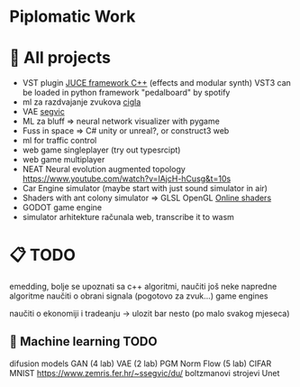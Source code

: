 # Piplomatic Work

# 🚧 All projects

- VST plugin [JUCE framework C++](https://juce.com/download/) (effects and modular synth)
    VST3 can be loaded in python framework "pedalboard" by spotify
- ml za razdvajanje zvukova [cigla](https://github.com/ciglenecki/lumen-audio)
- VAE [segvic](https://www.zemris.fer.hr/~ssegvic/project/pubs/babic23bs.pdf)
- ML za bluff => neural network visualizer with pygame
- Fuss in space => C# unity or unreal?, or construct3 web
- ml for traffic control
- web game singleplayer (try out typesrcipt)
- web game multiplayer
- NEAT Neural evolution augmented topology https://www.youtube.com/watch?v=lAjcH-hCusg&t=10s
- Car Engine simulator (maybe start with just sound simulator in air)
- Shaders with ant colony simulator => GLSL OpenGL [Online shaders](https://thebookofshaders.com/)
- GODOT game engine
- simulator arhitekture računala web, transcribe it to wasm


# 📋 TODO

emedding, bolje se upoznati sa c++
algoritmi, naučiti još neke napredne algoritme
naučiti o obrani signala (pogotovo za zvuk...)
game engines

naučiti o ekonomiji i tradeanju -> ulozit bar nesto (po malo svakog mjeseca)

## 🤖 Machine learning TODO

difusion models
GAN (4 lab)
VAE (2 lab)
PGM
Norm Flow (5 lab)
CIFAR
MNIST
https://www.zemris.fer.hr/~ssegvic/du/
boltzmanovi strojevi
Unet